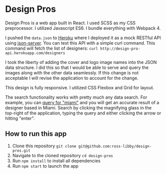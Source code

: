# Design Pros
Design Pros is a web app built in React. I used SCSS as my CSS preprocessor. I utilized Javascript ES6. I bundle everything with Webpack 4.

I pushed the `data.json` to [Heroku](http://design-pro-api.herokuapp.com/) where I deployed it as a mock RESTful API using [json-server](https://github.com/typicode/json-server). You can test this API with a simple curl command. This command will fetch the list of designers: `curl http://design-pro-api.herokuapp.com/designers`

I took the liberty of adding the cover and logo image names into the JSON data structure. I did this so that I would be able to serve and query the images along with the other data seamlessly. If this change is not acceptable I will revise the application to account for the change.

This design is fully responsive. I utilized CSS Flexbox and Grid for layout.

The search functionality works with pretty much any data search. For example, you can [query for "miami"](http://design-pro-api.herokuapp.com/designers?q=miami) and you will get an accurate result of a designer based in Miami. Search by clicking the magnifying glass in the top-right of the application, typing the query and either clicking the arrow or hitting "enter".

## How to run this app

1. Clone this repository `git clone git@github.com:ross-libby/design-pros.git`
2. Navigate to the cloned repository `cd design-pros`
3. Run `npm install` to install all dependencies
4. Run `npm start` to launch the app
